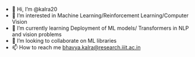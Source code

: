 - 👋 Hi, I’m @kalra20
- 👀 I’m interested in Machine Learning/Reinforcement Learning/Computer Vision
- 🌱 I’m currently learning Deployment of ML models/ Transformers in NLP and vision problems
- 💞️ I’m looking to collaborate on ML libraries
- 📫 How to reach me bhavya.kalra@research.iiit.ac.in

<!---
kalra20/kalra20 is a ✨ special ✨ repository because its `README.md` (this file) appears on your GitHub profile.
You can click the Preview link to take a look at your changes.
--->
